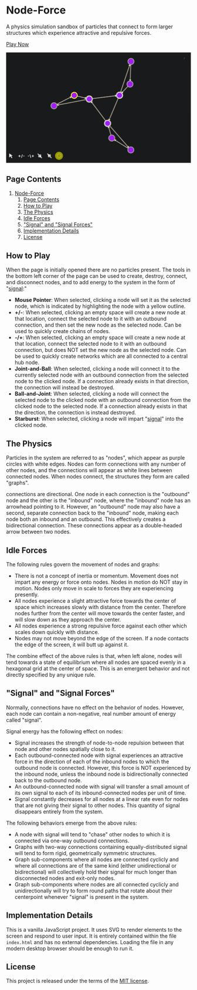 # Node-Force

A physics simulation sandbox of particles that connect to form larger structures which experience attractive and repulsive forces.

[Play Now](https://bradharms.github.com/example-node-force)

![Screenshot](screenshot.png)

## Page Contents

1. [Node-Force](#node-force)
   1. [Page Contents](#page-contents)
   2. [How to Play](#how-to-play)
   3. [The Physics](#the-physics)
   4. [Idle Forces](#idle-forces)
   5. ["Signal" and "Signal Forces"](#signal-and-signal-forces)
   6. [Implementation Details](#implementation-details)
   7. [License](#license)

## How to Play

When the page is initially opened there are no particles present. The tools in the bottom left corner of the page can be used to create, destroy, connect, and disconnect nodes, and to add energy to the system in the form of "[signal](#signal-and-signal-forces):"

- **Mouse Pointer**: When selected, clicking a node will set it as the selected node, which is indicated by highlighting the node with a yellow outline.
- **+/-**: When selected, clicking an empty space will create a new node at that location, connect the selected node to it with an outbound connection, and then set the new node as the selected node. Can be used to quickly create chains of nodes.
- **-/+**: When selected, clicking an empty space will create a new node at that location, connect the selected node to it with an outbound connection, but does NOT set the new node as the selected node. Can be used to quickly create networks which are all connected to a central hub node.
- **Joint-and-Ball**: When selected, clicking a node will connect it to the currently selected node with an outbound connection from the selected node to the clicked node. If a connection already exists in that direction, the connection will instead be destroyed.
- **Ball-and-Joint**: When selected, clicking a node will connect the selected node to the clicked node with an outbound connection from the clicked node to the selected node. If a connection already exists in that the direction, the connection is instead destroyed.
- **Starburst**: When selected, clicking a node will impart "[signal](#signal-and-signal-forces)" into the clicked node.

## The Physics

Particles in the system are referred to as "nodes", which appear as purple circles with white edges. Nodes can form connections with any number of other nodes, and the connections will appear as white lines between connected nodes. When nodes connect, the structures they form are called "graphs".

connections are directional. One node in each connection is the "outbound" node and the other is the "inbound" node, where the "inbound" node has an arrowhead pointing to it. However, an "outbound" node may also have a second, separate connection back to the "inbound" node, making each node both an inbound and an outbound. This effectively creates a bidirectional connection. These connections appear as a double-headed arrow between two nodes.

## Idle Forces

The following rules govern the movement of nodes and graphs:

- There is not a concept of inertia or momentum. Movement does not impart any energy or force onto nodes. Nodes in motion do NOT stay in motion. Nodes only move in scale to forces they are experiencing presently.
- All nodes experience a slight attractive force towards the center of space which increases slowly with distance from the center. Therefore nodes further from the center will move towards the center faster, and will slow down as they approach the center.
- All nodes experience a strong repulsive force against each other which scales down quickly with distance.
- Nodes may not move beyond the edge of the screen. If a node contacts the edge of the screen, it will butt up against it.

The combine effect of the above rules is that, when left alone, nodes will tend towards a state of equilibrium where all nodes are spaced evenly in a hexagonal grid at the center of space. This is an emergent behavior and not directly specified by any unique rule.

## "Signal" and "Signal Forces"

Normally, connections have no effect on the behavior of nodes. However, each node can contain a non-negative, real number amount of energy called "signal".

Signal energy has the following effect on nodes:

- Signal increases the strength of node-to-node repulsion between that node and other nodes spatially close to it.
- Each outbound-connected node with signal experiences an attractive force in the direction of each of the inbound nodes to which the outbound node is connected. However, this force is NOT experienced by the inbound node, unless the inbound node is bidirectionally connected back to the outbound node.
- An outbound-connected node with signal will transfer a small amount of its own signal to each of its inbound-connected nodes per unit of time.
- Signal constantly decreases for all nodes at a linear rate even for nodes that are not giving their signal to other nodes. This quantity of signal disappears entirely from the system.

The following behaviors emerge from the above rules:

- A node with signal will tend to "chase" other nodes to which it is connected via one-way outbound connections.
- Graphs with two-way connections containing equally-distributed signal will tend to form rigid, geometrically symmetric structures.
- Graph sub-components where all nodes are connected cyclicly and where all connections are of the same kind (either unidirectional or bidirectional) will collectively hold their signal for much longer than disconnected nodes and exit-only nodes.
- Graph sub-components where nodes are all connected cyclicly and unidirectionally will try to form round paths that rotate about their centerpoint whenever "signal" is present in the system.

## Implementation Details

This is a vanilla JavaScript project. It uses SVG to render elements to the screen and respond to user input. It is entirely contained within the file `index.html` and has no external dependencies. Loading the file in any modern desktop browser should be enough to run it.

## License

This project is released under the terms of the [MIT license](LICENSE.md).
